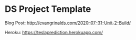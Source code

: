 # DS Project Template

Blog Post: http://evangrinalds.com/2020-07-31-Unit-2-Build/

Heroku: https://teslaprediction.herokuapp.com/

